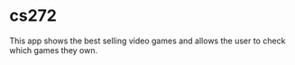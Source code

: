 # cs272

This app shows the best selling video games and allows the user to check which games they own.
